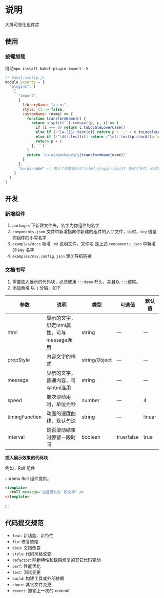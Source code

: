 # 说明

大屏可视化组件库

## 使用

### 按需加载

借助`npm install babel-plugin-import -D`
```js
// babel.config.js
module.exports = {
  "plugins": [
    [
      "import",
      {
        libraryName: "au-ui",
        style: () => false,
        customName: (name) => {
          function transformName(n) {
            return n.split('').reduce((p, c, i) => {
              if (i === 0) return c.toLocaleLowerCase()
              else if (/^[A-Z]$/.test(c)) return p + '-' + c.toLocaleLowerCase()
              else if (/^\d$/.test(c)) return /^\d$/.test(p.charAt(p.length - 1)) ? (p + c) : (p + '-' + c)
              return p + c
            }, '')
          }
          return `au-ui/packages/${transformName(name)}`
        }
      },
      "au-ui-name" // 第三个参数是针对 babel-plugin-import 使用了多次，必须给它一个唯一的名称
    ]
  ]
}
```

## 开发

### 新增组件

1. `packages` 下新建文件夹，名字为你组件的名字
2. `components.json` 文件中新增指向你新建的组件的入口文件，同时，`key` 值是你组件的小写名字
3. `examples/docs` 新增 `.md` 说明文件，文件名 是上述 `components.json` 中新增 的 `key` 名字
4. `examples/nav.config.json` 添加导航链接

### 文档书写

1. 需要放入展示的代码块，必须使用 `:::demo` 开头，并且以 `:::`结尾。
2. 添加表格 以 `|` 分隔，如下

| 参数      | 说明          | 类型      | 可选值                           | 默认值  |
|---------- |-------------- |---------- |--------------------------------  |-------- |
| html     | 显示的文字，绑定html属性，可与message连用 | string | — | — |
| propStyle | 内容文字的样式 | string/Object | — | — |
| message | 显示的文字，普通内容，可与html连用 | string | — | — |
| speed | 单次滚动用时，单位为秒 | number | — | 4 |
| timingFunction | 动画的速度曲线，默认匀速 | string | — | linear |
| interval | 是否滚动结束时停留一段时间 | boolean | true/false | true |


**插入展示效果的代码块**

例如：Roll 组件

:::demo Roll 组件提供。
```html
<template>
  <roll message="这是很长的一段文字" />
</template>
```
:::


## 代码提交规范

- `feat`: 新功能、新特性
- `fix`:  修复缺陷
- `docs`: 文档改变
- `style`: 代码风格改变
- `refactor`: 除新特性和缺陷修复的其它代码变动
- `perf`: 性能优化
- `test`: 测试变更
- `build`: 构建工具或外部依赖
- `chore`: 其它文件变更
- `revert`: 撤销上一次的 commit